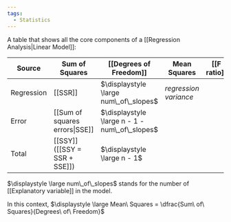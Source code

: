```yaml
---
tags:
  - Statistics
---
```

A table that shows all the core components of a [[Regression Analysis|Linear Model]]:

| Source     | Sum of Squares                 | [[Degrees of Freedom]]                         | Mean Squares | [[F ratio]] |
| ---------- | ------------------------------ | ---------------------------------------------- | ------------ | ----------- |
| Regression | [[SSR]]                        | $\displaystyle \large num\_of\_slopes$         | *regression variance*             |             |
| Error      | [[Sum of squares errors\|SSE]] | $\displaystyle \large n - 1 - num\_of\_slopes$ |              |             |
| Total      | [[SSY]] ([[SSY = SSR + SSE]])  | $\displaystyle \large n - 1$                   |              |             |

$\displaystyle \large num\_of\_slopes$ stands for the number of [[Explanatory variable]] in the model.

In this context, $\displaystyle \large Mean\ Squares = \dfrac{Sum\ of\ Squares}{Degrees\ of\ Freedom}$



